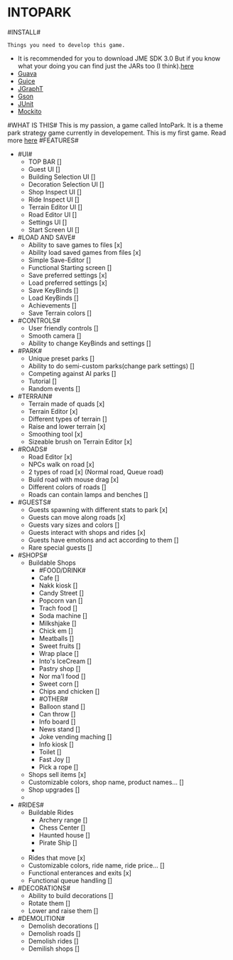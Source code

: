 INTOPARK
========
#INSTALL#

	Things you need to develop this game.
- It is recommended for you to download JME SDK 3.0 But if you know what your doing you can find just the JARs too (I think).[here](http://hub.jmonkeyengine.org/downloads/)
- [Guava](https://code.google.com/p/guava-libraries/)
- [Guice](https://code.google.com/p/google-guice/)
- [JGraphT](http://jgrapht.org/)
- [Gson](https://code.google.com/p/google-gson/)
- [JUnit](https://github.com/junit-team/junit/wiki/Download-and-Install)
- [Mockito](https://code.google.com/p/mockito/)
 
#WHAT IS THIS#
This is my passion, a game called IntoPark. It is a theme park strategy game currently in developement. This is my first game.
Read more [here](http://arttu.me/)
#FEATURES#
- #UI#
	- TOP BAR []
	- Guest UI []
	- Building Selection UI []
	- Decoration Selection UI []
	- Shop Inspect UI []
	- Ride Inspect UI []
	- Terrain Editor UI []
	- Road Editor UI []
	- Settings UI []
	- Start Screen UI []
- #LOAD AND SAVE#
	- Ability to save games to files [x]
	- Ability load saved games from files [x]
	- Simple Save-Editor []
	- Functional Starting screen []
	- Save preferred settings [x]
	- Load preferred settings [x]
	- Save KeyBinds []
	- Load KeyBinds []
	- Achievements []
	- Save Terrain colors []
- #CONTROLS#
	- User friendly controls []
	- Smooth camera []
	- Ability to change KeyBinds and settings []
- #PARK#
	- Unique preset parks []
	- Ability to do semi-custom parks(change park settings) []
	- Competing against AI parks []
	- Tutorial []
	- Random events []
- #TERRAIN#
	- Terrain made of quads [x]
	- Terrain Editor [x]
	- Different types of terrain []
	- Raise and lower terrain [x]
	- Smoothing tool [x]
	- Sizeable brush on Terrain Editor [x]
- #ROADS#
	- Road Editor [x]
	- NPCs walk on road [x]
	- 2 types of road [x] (Normal road, Queue road)
	- Build road with mouse drag [x]
	- Different colors of roads []
	- Roads can contain lamps and benches []
- #GUESTS#
	- Guests spawning with different stats to park [x]
	- Guests can move along roads [x]
	- Guests vary sizes and colors []
	- Guests interact with shops and rides [x]
	- Guests have emotions and act according to them []
	- Rare special guests []
- #SHOPS#
	- Buildable Shops
		- #FOOD/DRINK#
		- Cafe []
		- Nakk kiosk []
		- Candy Street []
		- Popcorn van []
		- Trach food []
		- Soda machine []
		- Milkshjake []
		- Chick em []
		- Meatballs []
		- Sweet fruits []
		- Wrap place []
		- Into's IceCream []
		- Pastry shop []
		- Nor ma'I food []
		- Sweet corn []
		- Chips and chicken []
		- #OTHER#
		- Balloon stand []
		- Can throw []
		- Info board []
		- News stand []
		- Joke vending maching []
		- Info kiosk []
		- Toilet []
		- Fast Joy []
		- Pick a rope []
	- Shops sell items [x]
	- Customizable colors, shop name, product names... []
	- Shop upgrades []
	- 
- #RIDES#
	- Buildable Rides
		- Archery range []
		- Chess Center []
		- Haunted house []
		- Pirate Ship []
		- 
	- Rides that move [x]
	- Customizable colors, ride name, ride price... []
	- Functional enterances and exits [x]
	- Functional queue handling []
- #DECORATIONS#
	- Ability to build decorations []
	- Rotate them []
	- Lower and raise them []
- #DEMOLITION#
	- Demolish decorations []
	- Demolish roads []
	- Demolish rides []
	- Demilish shops []

	